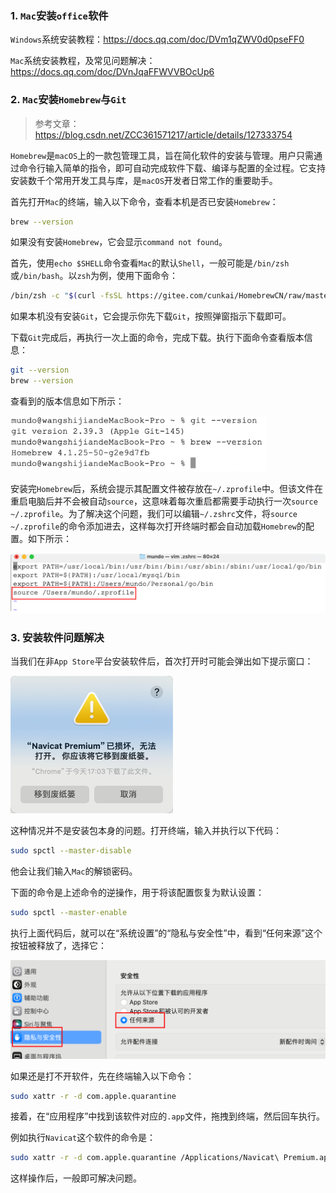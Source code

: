 ### 1. `Mac`安装`office`软件

`Windows`系统安装教程：https://docs.qq.com/doc/DVm1qZWV0d0pseFF0

`Mac`系统安装教程，及常见问题解决：https://docs.qq.com/doc/DVnJqaFFWVVBOcUp6

### 2. `Mac`安装`Homebrew`与`Git`

> 参考文章：https://blog.csdn.net/ZCC361571217/article/details/127333754

`Homebrew`是`macOS`上的一款包管理工具，旨在简化软件的安装与管理。用户只需通过命令行输入简单的指令，即可自动完成软件下载、编译与配置的全过程。它支持安装数千个常用开发工具与库，是`macOS`开发者日常工作的重要助手。

首先打开`Mac`的终端，输入以下命令，查看本机是否已安装`Homebrew`：

```sh
brew --version
```

如果没有安装`Homebrew`，它会显示`command not found`。

首先，使用`echo $SHELL`命令查看`Mac`的默认`Shell`，一般可能是`/bin/zsh`或`/bin/bash`。以`zsh`为例，使用下面命令：

```sh
/bin/zsh -c "$(curl -fsSL https://gitee.com/cunkai/HomebrewCN/raw/master/Homebrew.sh)"
```

如果本机没有安装`Git`，它会提示你先下载`Git`，按照弹窗指示下载即可。

下载`Git`完成后，再执行一次上面的命令，完成下载。执行下面命令查看版本信息：

```sh
git --version
brew --version
```

查看到的版本信息如下所示：

<img src="image/image-20250411160919873.png" alt="image-20250411160919873" style="zoom:40%;" />

安装完`Homebrew`后，系统会提示其配置文件被存放在`~/.zprofile`中。但该文件在重启电脑后并不会被自动`source`，这意味着每次重启都需要手动执行一次`source ~/.zprofile`。为了解决这个问题，我们可以编辑`~/.zshrc`文件，将`source ~/.zprofile`的命令添加进去，这样每次打开终端时都会自动加载`Homebrew`的配置。如下所示：

<img src="image/image-20250411162958326.png" alt="image-20250411162958326" style="zoom:50%;" />

### 3. 安装软件问题解决

当我们在非`App Store`平台安装软件后，首次打开时可能会弹出如下提示窗口：

<img src="image/image-20250411163144439.png" alt="image-20250411163144439" style="zoom:50%;" />

这种情况并不是安装包本身的问题。打开终端，输入并执行以下代码：

```sh
sudo spctl --master-disable
```

他会让我们输入`Mac`的解锁密码。

下面的命令是上述命令的逆操作，用于将该配置恢复为默认设置：

```sh
sudo spctl --master-enable
```

执行上面代码后，就可以在“系统设置”的“隐私与安全性”中，看到“任何来源”这个按钮被释放了，选择它：

<img src="image/image-20250411163603756.png" alt="image-20250411163603756" style="zoom:50%;" />

如果还是打不开软件，先在终端输入以下命令：

```sh
sudo xattr -r -d com.apple.quarantine
```

接着，在“应用程序”中找到该软件对应的`.app`文件，拖拽到终端，然后回车执行。

例如执行`Navicat`这个软件的命令是：

```sh
sudo xattr -r -d com.apple.quarantine /Applications/Navicat\ Premium.app
```

这样操作后，一般即可解决问题。
